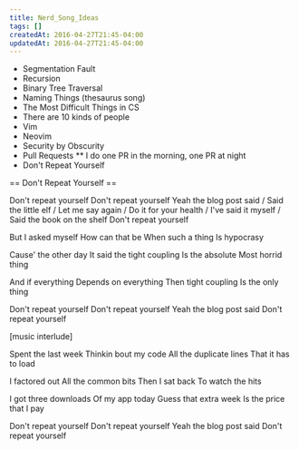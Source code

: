 ```yaml
---
title: Nerd_Song_Ideas
tags: []
createdAt: 2016-04-27T21:45-04:00
updatedAt: 2016-04-27T21:45-04:00
---
```



* Segmentation Fault
* Recursion
* Binary Tree Traversal
* Naming Things (thesaurus song)
* The Most Difficult Things in CS
* There are 10 kinds of people
* Vim
* Neovim
* Security by Obscurity
* Pull Requests
** I do one PR in the morning, one PR at night
* Don't Repeat Yourself


== Don't Repeat Yourself ==

Don't repeat yourself
Don't repeat yourself
Yeah the blog post said
  / Said the little elf
  / Let me say again
  / Do it for your health
  / I've said it myself
  / Said the book on the shelf
Don't repeat yourself

But I asked myself
How can that be
When such a thing
Is hypocrasy

Cause' the other day
It said the tight coupling
Is the absolute
Most horrid thing

And if everything
Depends on everything
Then tight coupling
Is the only thing

Don't repeat yourself
Don't repeat yourself
Yeah the blog post said
Don't repeat yourself

[music interlude]

Spent the last week
Thinkin bout my code
All the duplicate lines
That it has to load

I factored out
All the common bits
Then I sat back
To watch the hits

I got three downloads
Of my app today
Guess that extra week
Is the price that I pay

Don't repeat yourself
Don't repeat yourself
Yeah the blog post said
Don't repeat yourself




